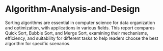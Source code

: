 # Algorithm-Analysis-and-Design
 Sorting algorithms are essential in computer science for data organization and optimization, with applications in various fields. This report compares Quick Sort, Bubble Sort, and Merge Sort, examining their mechanisms, efficiency, and suitability for different tasks to help readers choose the best algorithm for specific scenarios.
